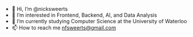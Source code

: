 - 👋 Hi, I’m @nicksweerts
- 👀 I’m interested in Frontend, Backend, AI, and Data Analysis
- 🌱 I’m currently studying Computer Science at the University of Waterloo
- 📫 How to reach me nfsweerts@gmail.com
